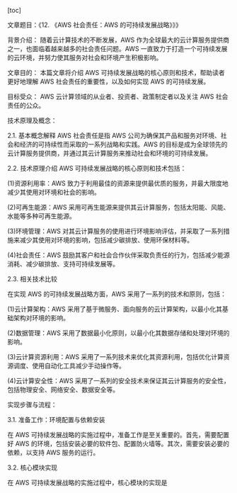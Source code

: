 
[toc]                    
                
                
文章题目：《12. 《AWS 社会责任：AWS 的可持续发展战略》》》

背景介绍：
随着云计算技术的不断发展，AWS 作为全球最大的云计算服务提供商之一，也面临着越来越多的社会责任问题。AWS 一直致力于打造一个可持续发展的云环境，并努力使其服务对社会和环境产生积极影响。

文章目的：
本篇文章将介绍 AWS 可持续发展战略的核心原则和技术，帮助读者更好地理解 AWS 社会责任的重要性，以及如何实现 AWS 的可持续发展。

目标受众：
AWS 云计算领域的从业者、投资者、政策制定者以及关注 AWS 社会责任的公众。

技术原理及概念：

2.1. 基本概念解释
AWS 社会责任是指 AWS 公司为确保其产品和服务对环境、社会和经济的可持续性而采取的一系列战略和实践。AWS 的目标是成为全球领先的云计算服务提供商，并通过其云计算服务来推动社会和环境的可持续发展。

2.2. 技术原理介绍
AWS 可持续发展战略的核心原则和技术包括：

(1)资源利用率：AWS 致力于利用最佳的资源来提供最优质的服务，并最大限度地减少其使用对环境和社会的影响。

(2)可再生能源：AWS 采用可再生能源来提供其云计算服务，包括太阳能、风能、水能等多种可再生能源。

(3)环境管理：AWS 对其云计算服务的使用进行环境影响评估，并采取了一系列措施来减少其使用对环境的影响，包括减少碳排放、使用环保材料等。

(4)社会责任：AWS 鼓励其客户和社会合作伙伴采取负责任的行为，包括减少能源消耗、减少碳排放、支持可持续发展等。

2.3. 相关技术比较

在实现 AWS 的可持续发展战略方面，AWS 采用了一系列的技术和原则，包括：

(1)云计算架构：AWS 采用了基于微服务、面向服务的云计算架构，以最小化其基础架构对环境的影响。

(2)数据管理：AWS 采用了数据最小化原则，以最小化其数据存储和处理对环境的影响。

(3)云计算资源利用：AWS 采用了一系列技术来优化其资源利用，包括优化计算资源调度、使用自动化工具减少手动操作等。

(4)云计算安全性：AWS 采用了一系列的安全技术来保证其云计算服务的安全性，包括物理安全、网络安全、数据安全等。

实现步骤与流程：

3.1. 准备工作：环境配置与依赖安装

在 AWS 可持续发展战略的实施过程中，准备工作是至关重要的。首先，需要配置好 AWS 的环境，包括安装必要的软件包、配置防火墙等。其次，需要安装必要的依赖，以支持 AWS 服务的运行。

3.2. 核心模块实现

在 AWS 可持续发展战略的实施过程中，核心模块的实现是

